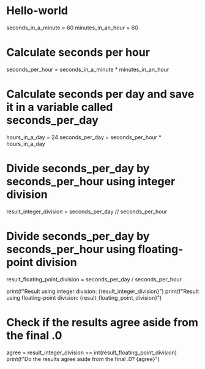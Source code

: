 # Hello-world
seconds_in_a_minute = 60
minutes_in_an_hour = 60

# Calculate seconds per hour
seconds_per_hour = seconds_in_a_minute * minutes_in_an_hour

# Calculate seconds per day and save it in a variable called seconds_per_day
hours_in_a_day = 24
seconds_per_day = seconds_per_hour * hours_in_a_day

# Divide seconds_per_day by seconds_per_hour using integer division
result_integer_division = seconds_per_day // seconds_per_hour

# Divide seconds_per_day by seconds_per_hour using floating-point division
result_floating_point_division = seconds_per_day / seconds_per_hour

print(f"Result using integer division: {result_integer_division}")
print(f"Result using floating-point division: {result_floating_point_division}")

# Check if the results agree aside from the final .0
agree = result_integer_division == int(result_floating_point_division)
print(f"Do the results agree aside from the final .0? {agree}")

